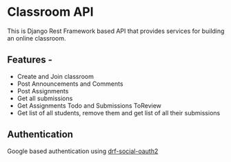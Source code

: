 # Classroom API

This is Django Rest Framework based API that provides services for building an online classroom. 

## Features - 

- Create and Join classroom
- Post Announcements and Comments
- Post Assignments
- Get all submissions
- Get Assignments Todo and Submissions ToReview
- Get list of all students, remove them and get list of all their submissions

## Authentication
Google based authentication using [drf-social-oauth2](https://github.com/wagnerdelima/drf-social-oauth2)
